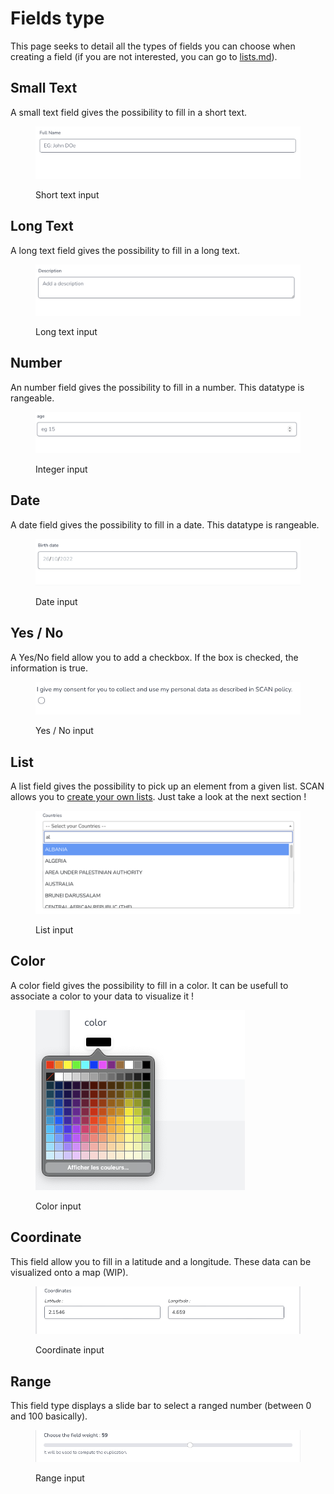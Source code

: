 # Fields type

This page seeks to detail all the types of fields you can choose when creating a field (if you are not interested, you can go to [lists.md](../lists.md "mention")).

## Small Text

A small text field gives the possibility to fill in a short text.

<figure><img src="../../.gitbook/assets/shot_text_field.png" alt=""><figcaption><p>Short text input</p></figcaption></figure>

## Long Text

A long text field gives the possibility to fill in a long text.

<figure><img src="../../.gitbook/assets/long_text_field.png" alt=""><figcaption><p>Long text input</p></figcaption></figure>

## Number

An number field gives the possibility to fill in a number. This datatype is rangeable.

<figure><img src="../../.gitbook/assets/integer_field.png" alt=""><figcaption><p>Integer input</p></figcaption></figure>

## Date

A date field gives the possibility to fill in a date. This datatype is rangeable.

<figure><img src="../../.gitbook/assets/date_field.png" alt=""><figcaption><p>Date input</p></figcaption></figure>

## Yes / No

A Yes/No field allow you to add a checkbox. If the box is checked, the information is true.

<div align="left" data-full-width="false">

<figure><img src="../../.gitbook/assets/yes_no_field.png" alt=""><figcaption><p>Yes / No input</p></figcaption></figure>

</div>

## List

A list field gives the possibility to pick up an element from a given list. SCAN allows you to [create your own lists](../lists.md). Just take a look at the next section !

<figure><img src="../../.gitbook/assets/list_field.png" alt=""><figcaption><p>List input</p></figcaption></figure>

## Color

A color field gives the possibility to fill in a color. It can be usefull to associate a color to your data to visualize it !

<figure><img src="../../.gitbook/assets/color_field.png" alt=""><figcaption><p>Color input</p></figcaption></figure>

## Coordinate

This field allow you to fill in a latitude and a longitude. These data can be visualized onto a map (WIP).

<figure><img src="../../.gitbook/assets/coordinate_field.png" alt=""><figcaption><p>Coordinate input</p></figcaption></figure>

## Range

This field type displays a slide bar to select a ranged number (between 0 and 100 basically).

<figure><img src="../../.gitbook/assets/range_field.png" alt=""><figcaption><p>Range input</p></figcaption></figure>
